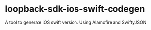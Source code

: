 # loopback-sdk-ios-swift-codegen
A tool to generate iOS swift version. Using Alamofire and SwiftyJSON
